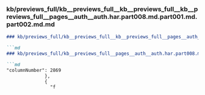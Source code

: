 ### kb/previews_full/kb__previews_full__kb__previews_full__kb__previews_full__pages__auth__auth.har.part008.md.part001.md.part002.md.md

```md
### kb/previews_full/kb__previews_full__kb__previews_full__pages__auth__auth.har.part008.md.part001.md.part002.md

```md
### kb/previews_full/kb__previews_full__pages__auth__auth.har.part008.md.part001.md (part 002)

```md
"columnNumber": 2869
              },
              {
                "f
```

```

```

```
